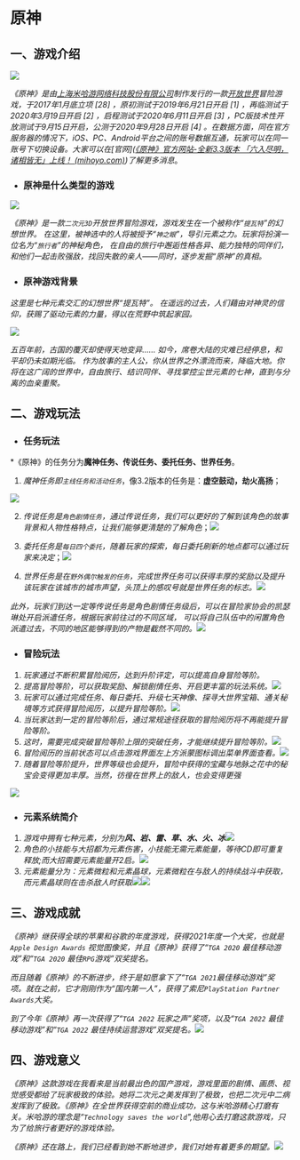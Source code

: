 # 原神

## 一、游戏介绍

![](https://github.com/jiujiuninety/Genshenimpact/blob/main/1.jpg)

*《原神》是由[上海米哈游网络科技股份有限公司](https://baike.baidu.com/item/上海米哈游网络科技股份有限公司/19987087?fromModule=lemma_inlink)制作发行的一款[开放世界](https://baike.baidu.com/item/开放世界/15488017?fromModule=lemma_inlink)冒险游戏，于2017年1月底立项 [28] ，原初测试于2019年6月21日开启 [1] ，再临测试于2020年3月19日开启 [2] ，启程测试于2020年6月11日开启 [3] ，PC版技术性开放测试于9月15日开启，公测于2020年9月28日开启 [4] 。在数据方面，同在官方服务器的情况下，iOS、PC、Android平台之间的账号数据互通，玩家可以在同一账号下切换设备。大家可以在[官网]([《原神》官方网站-全新3.3版本 「六入尽明，诸相皆无」上线！ (mihoyo.com)](https://ys.mihoyo.com/main/))了解更多消息*。

- ### 原神是什么类型的游戏

![](https://github.com/jiujiuninety/Genshenimpact/blob/main/%E5%9B%BE%E7%89%87/2.jpg)

*《原神》是一款`二次元3D`开放世界冒险游戏，游戏发生在一个被称作“`提瓦特`”的幻想世界。*
*在这里，被神选中的人将被授予“`神之眼`”，导引元素之力。玩家将扮演一位名为“`旅行者`”的神秘角色，*
*在自由的旅行中邂逅性格各异、能力独特的同伴们，和他们一起击败强敌，找回失散的亲人——同时，逐步发掘“原神”的真相。*

* ### 原神游戏背景

*这里是七种元素交汇的幻想世界“提瓦特”。*
*在遥远的过去，人们藉由对神灵的信仰，获赐了驱动元素的力量，得以在荒野中筑起家园。*

![](https://github.com/jiujiuninety/Genshenimpact/blob/main/%E5%9B%BE%E7%89%87/3.jpg)

*五百年前，古国的覆灭却使得天地变异……*
*如今，席卷大陆的灾难已经停息，和平却仍未如期光临。*
*作为故事的主人公，你从世界之外漂流而来，降临大地。你将在这广阔的世界中，自由旅行、结识同伴、寻找掌控尘世元素的七神，直到与分离的血亲重聚。*

## 二、游戏玩法

* ### 任务玩法

*《原神》的任务分为**魔神任务、传说任务、委托任务、世界任务**。

1. *魔神任务即`主线任务和活动任务`*，像3.2版本的任务是：**虚空鼓动，劫火高扬**；

![](https://github.com/jiujiuninety/Genshenimpact/blob/main/%E5%9B%BE%E7%89%87/4.jpg)

2. *传说任务是`角色剧情任务`，通过传说任务，我们可以更好的了解到该角色的故事背景和人物性格特点，让我们能够更清楚的了解角色*；![](https://github.com/jiujiuninety/Genshenimpact/blob/main/%E5%9B%BE%E7%89%87/bandicam%202022-12-17%2014-02-55-351.jpg)

3. *委托任务是`每日四个委托`，随着玩家的探索，每日委托刷新的地点都可以通过玩家来决定*；![](https://github.com/jiujiuninety/Genshenimpact/tree/main/%E5%9B%BE%E7%89%87)

4. *世界任务是在`野外偶尔触发的任务`，完成世界任务可以获得丰厚的奖励以及提升该玩家在该城市的城市声望，头顶上的感叹号就是世界任务的标志。*![](https://github.com/jiujiuninety/Genshenimpact/blob/main/%E5%9B%BE%E7%89%87/bandicam%202022-12-17%2014-09-56-659.jpg)

*此外，玩家们到达一定等传说任务是角色剧情任务级后，可以在冒险家协会的凯瑟琳处开启派遣任务，根据玩家前往过的不同区域，*
*可以将自己队伍中的闲置角色派遣过去，不同的地区能够得到的产物是截然不同的。*![](https://github.com/jiujiuninety/Genshenimpact/blob/main/%E5%9B%BE%E7%89%87/bandicam%202022-12-17%2014-13-39-798.jpg)

* ### 冒险玩法

1. *玩家通过不断积累冒险阅历，达到升阶评定，可以提高自身冒险等阶。*
2. *提高冒险等阶，可以获取奖励、解锁剧情任务、开启更丰富的玩法系统。*![](https://github.com/jiujiuninety/Genshenimpact/blob/main/%E5%9B%BE%E7%89%87/bandicam%202022-12-17%2014-18-48-098.jpg)
3. *玩家可以通过完成任务、每日委托、升级七天神像、探寻大世界宝箱、通关秘境等方式获得冒险阅历，以提升冒险等阶。*![](https://github.com/jiujiuninety/Genshenimpact/blob/main/%E5%9B%BE%E7%89%87/bandicam%202022-12-17%2014-19-18-572.jpg)
4. *当玩家达到一定的冒险等阶后，通过常规途径获取的冒险阅历将不再能提升冒险等阶。*
5. *这时，需要完成突破冒险等阶上限的突破任务，才能继续提升冒险等阶。*![](https://github.com/jiujiuninety/Genshenimpact/blob/main/%E5%9B%BE%E7%89%87/bandicam%202022-12-17%2014-19-12-611.jpg)
6. *冒险阅历的当前状态可以点击游戏界面左上方派蒙图标调出菜单界面查看。*![](https://github.com/jiujiuninety/Genshenimpact/blob/main/%E5%9B%BE%E7%89%87/bandicam%202022-12-17%2014-25-25-306.jpg)
7. *随着冒险等阶提升，世界等级也会提升，冒险中获得的宝藏与地脉之花中的秘宝会变得更加丰厚。当然，彷徨在世界上的敌人，也会变得更强*

![](https://github.com/jiujiuninety/Genshenimpact/blob/main/%E5%9B%BE%E7%89%87/bandicam%202022-12-17%2014-20-15-031.jpg)

* ### 元素系统简介

1. *游戏中拥有七种元素，分别为**风、岩、雷、草、水、火、冰***![](https://github.com/jiujiuninety/Genshenimpact/blob/main/%E5%9B%BE%E7%89%87/5.jpg)
2. *角色的小技能与大招都为元素伤害，小技能无需元素能量，等待CD即可重复释放;而大招需要元素能量开2启。*![](https://github.com/jiujiuninety/Genshenimpact/blob/main/%E5%9B%BE%E7%89%87/bandicam%202022-12-17%2014-30-42-317.jpg)
3. *元素能量分为：元素微粒和元素晶球，元素微粒在与敌人的持续战斗中获取，而元素晶球则在击杀敌人时获取*![](https://github.com/jiujiuninety/Genshenimpact/blob/main/%E5%9B%BE%E7%89%87/bandicam%202022-12-17%2014-35-25-275.jpg)![](https://github.com/jiujiuninety/Genshenimpact/blob/main/%E5%9B%BE%E7%89%87/bandicam%202022-12-17%2014-35-27-788.jpg)

## 三、游戏成就

*《原神》继获得全球的苹果和谷歌的年度游戏，获得2021年度一个大奖，也就是`Apple Design Awards` 视觉图像奖，并且《原神》获得了“`TGA 2020` 最佳移动游戏”和“`TGA 2020` 最佳`RPG`游戏”双奖提名。*

*而且随着《原神》的不断进步，终于是如愿拿下了“`TGA 2021`最佳移动游戏”奖项。就在之前，它才刚刚作为“国内第一人”，获得了索尼`PlayStation Partner Awards`大奖。*

*到了今年《原神》再一次获得了“`TGA 2022` 玩家之声”奖项，以及“`TGA 2022` 最佳移动游戏”和“`TGA 2022` 最佳持续运营游戏”双奖提名。*![](https://github.com/jiujiuninety/Genshenimpact/blob/main/%E5%9B%BE%E7%89%87/6.jpg)

## 四、游戏意义

*《原神》这款游戏在我看来是当前最出色的国产游戏，游戏里面的剧情、画质、视觉感受都给了玩家极致的体验。她将二次元之美发挥到了极致，也把二次元中二病发挥到了极致。《原神》在全世界获得空前的商业成功，这与米哈游精心打磨有关。米哈游的理念是“`Technology saves the world`",他用心去打磨这款游戏，只为了给旅行者更好的游戏体验。*

*《原神》还在路上，我们已经看到她不断地进步，我们对她有着更多的期望。*![](https://github.com/jiujiuninety/Genshenimpact/blob/main/%E5%9B%BE%E7%89%87/7.jpg)

